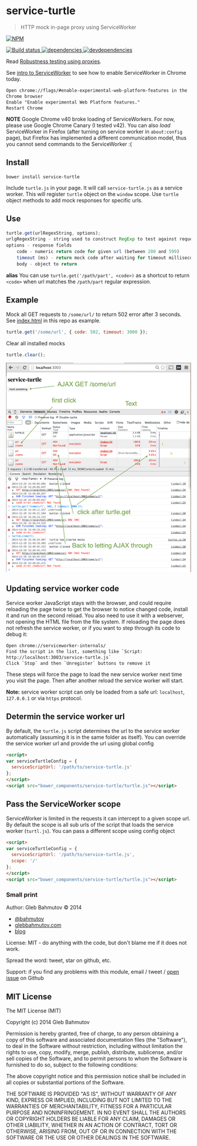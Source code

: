 # service-turtle

> HTTP mock in-page proxy using ServiceWorker

[![NPM][service-turtle-icon] ][service-turtle-url]

[![Build status][service-turtle-ci-image] ][service-turtle-ci-url]
[![dependencies][service-turtle-dependencies-image] ][service-turtle-dependencies-url]
[![devdependencies][service-turtle-devdependencies-image] ][service-turtle-devdependencies-url]

Read [Robustness testing using proxies](http://bahmutov.calepin.co/robustness-testing-using-proxies.html).

See [intro to ServiceWorker](http://jakearchibald.com/2014/using-serviceworker-today/) to see how to 
enable ServiceWorker in Chrome today.

    Open chrome://flags/#enable-experimental-web-platform-features in the Chrome browser
    Enable "Enable experimental Web Platform features."
    Restart Chrome

**NOTE** Google Chrome v40 broke loading of ServiceWorkers. For now, please use Google Chrome Canary 
(I tested v42). You can also *load* ServiceWorker in Firefox (after turning on service worker in `about:config` page),
but Firefox has implemented a different communication model, thus you cannot send commands to the ServiceWorker :(

## Install

    bower install service-turtle

Include `turtle.js` in your page. It will call `service-turtle.js` as a service worker.
This will register `turtle` object on the `window` scope. Use `turtle` object methods to add
mock responses for specific urls.

## Use

```js
turtle.get(urlRegexString, options);
urlgRegexString - string used to construct RegExp to test against request url
options - response fields
    code - numeric return code for given url (between 200 and 599)
    timeout (ms) - return mock code after waiting for timeout milliseconds
    body - object to return
```

**alias** You can use `turtle.get('/path/part', <code>)` as a shortcut to return `<code>` when url matches
the `/path/part` regular expression.

## Example

Mock all GET requests to `/some/url/` to return 502 error after 3 seconds.
See [index.html](index.html) in this repo as example.

```js
turtle.get('/some/url', { code: 502, timeout: 3000 });
```

Clear all installed mocks

```js
turtle.clear();
```

![screenshot](images/service-turtle.png)

## Updating service worker code

Service worker JavaScript stays with the browser, and could require reloading the page twice to get the browser
to notice changed code, install it and run on the second reload. You also need to use it with a webserver, not
opening the HTML file from the file system. If reloading the page does not refresh the service worker, or
if you want to step through its code to debug it:

    Open chrome://serviceworker-internals/
    Find the script in the list, something like `Script: http://localhost:3003/service-turtle.js`
    Click `Stop` and then `Unregister` buttons to remove it

These steps will force the page to load the new service worker next time you visit the page.
Then after another reload the service worker will start.

**Note:** service worker script can only be loaded from a safe url: `localhost`, `127.0.0.1` or via `https` protocol. 

## Determin the service worker url

By default, the `turtle.js` script determines the url to the service worker automatically (assuming it is in the
same folder as itself). You can override the service worker url and provide the url using global config

```html
<script>
var serviceTurtleConfig = {
  serviceScriptUrl: '/path/to/service-turtle.js'
};
</script>
<script src="bower_components/service-turtle/turtle.js"></script>
```

## Pass the ServiceWorker scope

ServiceWorker is limited in the requests it can intercept to a given scope url. By default
the scope is all sub urls of the script that loads the service worker (`turtl.js`). You can
pass a different scope using config object

```html
<script>
var serviceTurtleConfig = {
  serviceScriptUrl: '/path/to/service-turtle.js',
  scope: '/'
};
</script>
<script src="bower_components/service-turtle/turtle.js"></script>
```


### Small print

Author: Gleb Bahmutov &copy; 2014

* [@bahmutov](https://twitter.com/bahmutov)
* [glebbahmutov.com](http://glebbahmutov.com)
* [blog](http://bahmutov.calepin.co/)

License: MIT - do anything with the code, but don't blame me if it does not work.

Spread the word: tweet, star on github, etc.

Support: if you find any problems with this module, email / tweet /
[open issue](https://github.com/bahmutov/service-turtle/issues) on Github

## MIT License

The MIT License (MIT)

Copyright (c) 2014 Gleb Bahmutov

Permission is hereby granted, free of charge, to any person obtaining a copy of
this software and associated documentation files (the "Software"), to deal in
the Software without restriction, including without limitation the rights to
use, copy, modify, merge, publish, distribute, sublicense, and/or sell copies of
the Software, and to permit persons to whom the Software is furnished to do so,
subject to the following conditions:

The above copyright notice and this permission notice shall be included in all
copies or substantial portions of the Software.

THE SOFTWARE IS PROVIDED "AS IS", WITHOUT WARRANTY OF ANY KIND, EXPRESS OR
IMPLIED, INCLUDING BUT NOT LIMITED TO THE WARRANTIES OF MERCHANTABILITY, FITNESS
FOR A PARTICULAR PURPOSE AND NONINFRINGEMENT. IN NO EVENT SHALL THE AUTHORS OR
COPYRIGHT HOLDERS BE LIABLE FOR ANY CLAIM, DAMAGES OR OTHER LIABILITY, WHETHER
IN AN ACTION OF CONTRACT, TORT OR OTHERWISE, ARISING FROM, OUT OF OR IN
CONNECTION WITH THE SOFTWARE OR THE USE OR OTHER DEALINGS IN THE SOFTWARE.

[service-turtle-icon]: https://nodei.co/npm/service-turtle.png?downloads=true
[service-turtle-url]: https://npmjs.org/package/service-turtle
[service-turtle-ci-image]: https://travis-ci.org/bahmutov/service-turtle.png?branch=master
[service-turtle-ci-url]: https://travis-ci.org/bahmutov/service-turtle
[service-turtle-dependencies-image]: https://david-dm.org/bahmutov/service-turtle.png
[service-turtle-dependencies-url]: https://david-dm.org/bahmutov/service-turtle
[service-turtle-devdependencies-image]: https://david-dm.org/bahmutov/service-turtle/dev-status.png
[service-turtle-devdependencies-url]: https://david-dm.org/bahmutov/service-turtle#info=devDependencies
